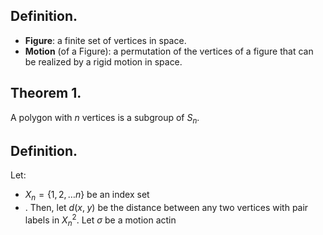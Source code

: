 
## Definition.

- **Figure**: a finite set of vertices in space.
- **Motion** (of a Figure): a permutation of the vertices of a figure that can be realized by a rigid motion in space.

## Theorem 1.

A polygon with $n$ vertices is a subgroup of $S_n$. 

## Definition.

Let:
- $X_{n}=\{1,2,\dots n\}$ be an index set 
- . Then, let $d(x,\;y)$ be the distance between any two vertices with pair labels in $X_n^2$. Let $\sigma$ be a motion actin
